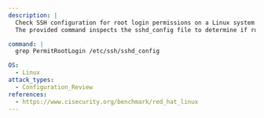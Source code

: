 ```yaml
---
description: |
  Check SSH configuration for root login permissions on a Linux system.
  The provided command inspects the sshd_config file to determine if root login is permitted, aiding in configuration review and security assessment.

command: |
  grep PermitRootLogin /etc/ssh/sshd_config

OS:
  - Linux
attack_types:
  - Configuration_Review
references:
  - https://www.cisecurity.org/benchmark/red_hat_linux
---
```

